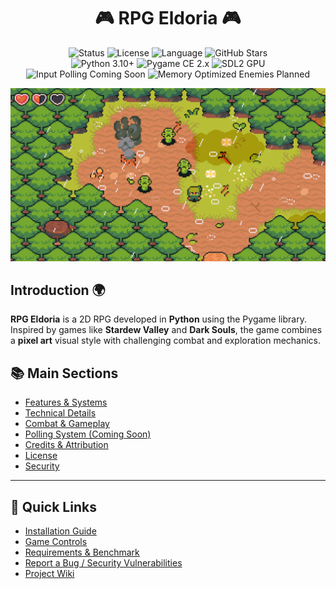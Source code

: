 

<h1 align="center">
   🎮 <strong>RPG Eldoria</strong> 🎮
</h1>

<p align="center">

<img src="https://img.shields.io/badge/status-development-yellow" alt="Status" />
<img src="https://img.shields.io/badge/license-MIT-blue" alt="License" />
<img src="https://img.shields.io/badge/language-Python-blue" alt="Language" />
<img src="https://img.shields.io/github/stars/GabrielNat1/RPG-Eldoria?style=social" alt="GitHub Stars" />

<br/>

<img src="https://img.shields.io/badge/Python-3.10+-blue?logo=python" alt="Python 3.10+" />
<img src="https://img.shields.io/badge/Pygame-CE%202.x-green?logo=pygame" alt="Pygame CE 2.x" />
<img src="https://img.shields.io/badge/SDL2-GPU%20Ready-purple?logo=sdl" alt="SDL2 GPU" />
<img src="https://img.shields.io/badge/Input-Polling%20Coming%20Soon-yellow?logo=keyboard" alt="Input Polling Coming Soon" />
<img src="https://img.shields.io/badge/Memory-Optimized%20Enemies%20Planned-lightgrey?logo=ram" alt="Memory Optimized Enemies Planned" />

</p>

<img src='../assets/background-ninja-adventure-pack.gif'>

## Introduction 🌍
**RPG Eldoria** is a 2D RPG developed in **Python** using the Pygame library. Inspired by games like **Stardew Valley** and **Dark Souls**, the game combines a **pixel art** visual style with challenging combat and exploration mechanics.

## 📚 Main Sections
- [Features & Systems](./features.md)
- [Technical Details](./technical.md)
- [Combat & Gameplay](./gameplay.md)
- [Polling System (Coming Soon)](./polling.md)
- [Credits & Attribution](./credits.md)
- [License](../LICENSE)
- [Security](../SECURITY.md)

---

## 🔗 Quick Links
- [Installation Guide](./technical.md#installation)
- [Game Controls](./gameplay.md#controls)
- [Requirements & Benchmark](./eldoria-benchmark.md)
- [Report a Bug / Security Vulnerabilities](../SECURITY.md#reporting-a-vulnerability)
- [Project Wiki](https://github.com/GabrielNat1/RPG-Eldoria/wiki)

